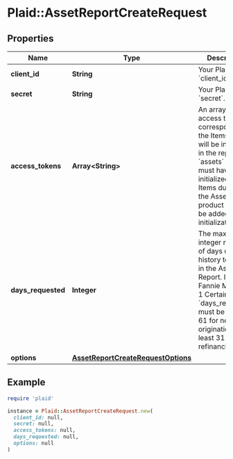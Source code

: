 # Plaid::AssetReportCreateRequest

## Properties

| Name | Type | Description | Notes |
| ---- | ---- | ----------- | ----- |
| **client_id** | **String** | Your Plaid API &#x60;client_id&#x60;. | [optional] |
| **secret** | **String** | Your Plaid API &#x60;secret&#x60;. | [optional] |
| **access_tokens** | **Array&lt;String&gt;** | An array of access tokens corresponding to the Items that will be included in the report. The &#x60;assets&#x60; product must have been initialized for the Items during link; the Assets product cannot be added after initialization. |  |
| **days_requested** | **Integer** | The maximum integer number of days of history to include in the Asset Report. If using Fannie Mae Day 1 Certainty, &#x60;days_requested&#x60; must be at least 61 for new originations or at least 31 for refinancings. |  |
| **options** | [**AssetReportCreateRequestOptions**](AssetReportCreateRequestOptions.md) |  | [optional] |

## Example

```ruby
require 'plaid'

instance = Plaid::AssetReportCreateRequest.new(
  client_id: null,
  secret: null,
  access_tokens: null,
  days_requested: null,
  options: null
)
```

